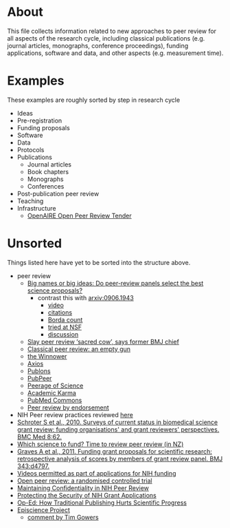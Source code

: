 # About
This file collects information related to new approaches to peer review for all aspects of the research cycle, including classical publications (e.g. journal articles, monographs, conference proceedings), funding applications, software and data, and other aspects (e.g. measurement time).

# Examples
These examples are roughly sorted by step in research cycle
* Ideas
* Pre-registration
* Funding proposals
* Software
* Data
* Protocols
* Publications
   * Journal articles
   * Book chapters
   * Monographs
   * Conferences
* Post-publication peer review
* Teaching
* Infrastructure
   * [OpenAIRE Open Peer Review Tender](https://www.openaire.eu/outreach/tenders/peer-review-tender)

# Unsorted
Things listed here have yet to be sorted into the structure above.
* peer review
  * [Big names or big ideas: Do peer-review panels select the best science proposals?](http://dx.doi.org/10.1126/science.aaa0185)
    * contrast this with [arxiv:0906.1943](http://arxiv.org/abs/0906.1943)
      * [video](https://www.youtube.com/watch?v=7c0CoXFApnM)
      * [citations](https://scholar.google.de/scholar?oe=utf-8&gws_rd=cr&um=1&ie=UTF-8&lr&cites=13685852829069688189)
      * [Borda count](https://en.wikipedia.org/wiki/Borda_count)
      * [tried at NSF](http://www.nsf.gov/pubs/2013/nsf13096/nsf13096.jsp)
       * [discussion](https://groups.google.com/forum/#!topic/electionscience/Iuzd2DgrLkE)
  * [Slay peer review ‘sacred cow’, says former BMJ chief](http://www.timeshighereducation.co.uk/news/slay-peer-review-sacred-cow-says-former-bmj-chief/2019812.article)
  * [Classical peer review: an empty gun](http://dx.doi.org/10.1186/bcr274)
  * [the Winnower](https://thewinnower.com/)
  * [Axios](http://axiosreview.org/)
  * [Publons](https://publons.com/)
  * [PubPeer](https://pubpeer.com/)
  * [Peerage of Science](https://www.peerageofscience.org/)
  * [Academic Karma](http://academickarma.org/)
  * [PubMed Commons](http://www.ncbi.nlm.nih.gov/pubmedcommons/)
  * [Peer review by endorsement](http://blog.scienceopen.com/2015/04/welcome-jan-velterop-peer-review-by-endorsement/)
* NIH Peer review practices reviewed [here](http://dx.doi.org/10.1177/1098214015582049) 
* [Schroter S et al., 2010. Surveys of current status in biomedical science grant review: funding organisations' and grant reviewers' perspectives. BMC Med 8:62.](http://dx.doi.org/10.1186/1741-7015-8-62)
* [Which science to fund? Time to review peer review (in NZ)](http://www.pmcsa.org.nz/wp-content/uploads/Which-science-to-fund-time-to-review-peer-review.pdf)
* [Graves A et al., 2011. Funding grant proposals for scientific research: retrospective analysis of scores by members of grant review panel. BMJ 343:d4797.](http://dx.doi.org/10.1136/bmj.d4797)
* [Videos permitted as part of applications for NIH funding](http://grants.nih.gov/grants/guide/notice-files/NOT-OD-12-141.html)
* [Open peer review: a randomised controlled trial](http://dx.doi.org/10.1192/bjp.176.1.47)
* [Maintaining Confidentiality in NIH Peer Review](http://grants.nih.gov/grants/guide/notice-files/NOT-OD-14-073.html)
* [Protecting the Security of NIH Grant Applications](http://grants.nih.gov/grants/peer/guidelines_general/protecting_applications.pdf)
* [Op-Ed: How Traditional Publishing Hurts Scientific Progress](http://www.wired.com/2012/03/michael-eisen-open-science/)
* [Episcience Project](http://www.episciences.org/)
   * [comment by Tim Gowers](https://gowers.wordpress.com/2013/01/16/why-ive-also-joined-the-good-guys/)
